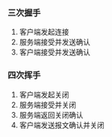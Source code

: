 ### 三次握手
1. 客户端发起连接
2. 服务端接受并发送确认
3. 客户端接受并发送确认
### 四次挥手
1. 客户端发起关闭
2. 服务端接受并关闭
3. 服务端返回关闭确认
4. 客户端发送报文确认并关闭
